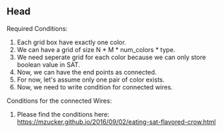 ## Head

Required Conditions:
1. Each grid box have exactly one color.
2. We can have a grid of size N * M * num_colors * type.
3. We need seperate grid for each color because we can only store boolean value in SAT.
4. Now, we can have the end points as connected.
5. For now, let's assume only one pair of color exists.
6. Now, we need to write condition for connected wires.

Conditions for the connected Wires:
1. Please find the conditions here: https://mzucker.github.io/2016/09/02/eating-sat-flavored-crow.html
